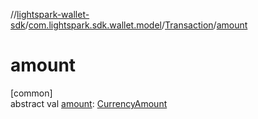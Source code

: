 //[lightspark-wallet-sdk](../../../index.md)/[com.lightspark.sdk.wallet.model](../index.md)/[Transaction](index.md)/[amount](amount.md)

# amount

[common]\
abstract val [amount](amount.md): [CurrencyAmount](../-currency-amount/index.md)
